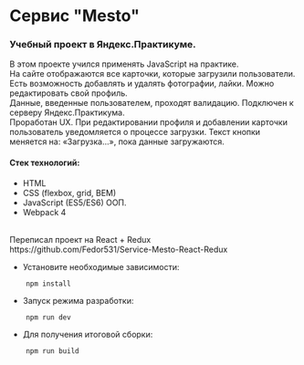 # Сервис "Mesto"
### Учебный проект в Яндекс.Практикуме. <br/>
В этом проекте учился применять JavaScript на практике. <br/>
На сайте отображаются все карточки, которые загрузили пользователи. <br/>
Есть возможность добавлять и удалять фотографии, лайки. Можно редактировать свой профиль.<br/>
Данные, введенные пользователем, проходят валидацию. Подключен к серверу Яндекс.Практикума.<br/>
Проработан UX. При редактировании профиля и добавлении карточки пользователь уведомляется о процессе загрузки. Текст кнопки меняется на: «Загрузка...», пока данные загружаются.<br/>
#### Стек технологий:
* HTML 
* CSS (flexbox, grid, BEM) <br/>
* JavaScript (ES5/ES6) ООП.
* Webpack 4
<br/>
Переписал проект на React + Redux </br>
https://github.com/Fedor531/Service-Mesto-React-Redux

- Установите необходимые зависимости:

```
    npm install
```

- Запуск режима разработки:

```
    npm run dev
```
- Для получения итоговой сборки:

```
    npm run build
```
